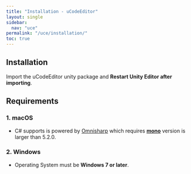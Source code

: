 ```yaml
---
title: "Installation - uCodeEditor"
layout: single
sidebar:
  nav: "uce"
permalink: "/uce/installation/"
toc: true
---
```


## Installation

Import the uCodeEditor unity package and __Restart Unity Editor after importing__. 

## Requirements

### 1. macOS

- C# supports is powered by [Omnisharp](https://github.com/OmniSharp/omnisharp-roslyn) which requires [__mono__](http://www.mono-project.com/download/stable/) version is larger than 5.2.0.

### 2. Windows

- Operating System must be __Windows 7 or later__. 